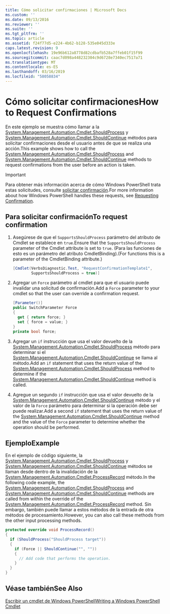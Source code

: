```yaml
---
title: Cómo solicitar confirmaciones | Microsoft Docs
ms.custom: ''
ms.date: 09/13/2016
ms.reviewer: ''
ms.suite: ''
ms.tgt_pltfrm: ''
ms.topic: article
ms.assetid: f24f77d5-e224-4b62-b128-535e045d333e
caps.latest.revision: 9
ms.openlocfilehash: 19e96b612a8778d82cdbafb528a7ffeb01f15f99
ms.sourcegitcommit: caac7d098a448232304c9d6728e7340ec7517a71
ms.translationtype: MT
ms.contentlocale: es-ES
ms.lasthandoff: 03/16/2019
ms.locfileid: "58058834"
---
```

# <a name="how-to-request-confirmations"></a><span data-ttu-id="fb01e-102">Cómo solicitar confirmaciones</span><span class="sxs-lookup"><span data-stu-id="fb01e-102">How to Request Confirmations</span></span>

<span data-ttu-id="fb01e-103">En este ejemplo se muestra cómo llamar a la [System.Management.Automation.Cmdlet.ShouldProcess](/dotnet/api/System.Management.Automation.Cmdlet.ShouldProcess) y [System.Management.Automation.Cmdlet.ShouldContinue](/dotnet/api/System.Management.Automation.Cmdlet.ShouldContinue) métodos para solicitar confirmaciones desde el usuario antes de que se realiza una acción.</span><span class="sxs-lookup"><span data-stu-id="fb01e-103">This example shows how to call the [System.Management.Automation.Cmdlet.ShouldProcess](/dotnet/api/System.Management.Automation.Cmdlet.ShouldProcess) and [System.Management.Automation.Cmdlet.ShouldContinue](/dotnet/api/System.Management.Automation.Cmdlet.ShouldContinue) methods to request confirmations from the user before an action is taken.</span></span>

> [!IMPORTANT]
> <span data-ttu-id="fb01e-104">Para obtener más información acerca de cómo Windows PowerShell trata estas solicitudes, consulte [solicitar confirmación](./requesting-confirmation-from-cmdlets.md).</span><span class="sxs-lookup"><span data-stu-id="fb01e-104">For more information about how Windows PowerShell handles these requests, see [Requesting Confirmation](./requesting-confirmation-from-cmdlets.md).</span></span>

## <a name="to-request-confirmation"></a><span data-ttu-id="fb01e-105">Para solicitar confirmación</span><span class="sxs-lookup"><span data-stu-id="fb01e-105">To request confirmation</span></span>

1. <span data-ttu-id="fb01e-106">Asegúrese de que el `SupportsShouldProcess` parámetro del atributo de Cmdlet se establece en `true`.</span><span class="sxs-lookup"><span data-stu-id="fb01e-106">Ensure that the `SupportsShouldProcess` parameter of the Cmdlet attribute is set to `true`.</span></span> <span data-ttu-id="fb01e-107">(Para las funciones de esto es un parámetro del atributo CmdletBinding).</span><span class="sxs-lookup"><span data-stu-id="fb01e-107">(For functions this is a parameter of the CmdletBinding attribute.)</span></span>

    ```csharp
    [Cmdlet(VerbsDiagnostic.Test, "RequestConfirmationTemplate1",
            SupportsShouldProcess = true)]
    ```

2. <span data-ttu-id="fb01e-108">Agregar un `Force` parámetro al cmdlet para que el usuario puede invalidar una solicitud de confirmación.</span><span class="sxs-lookup"><span data-stu-id="fb01e-108">Add a `Force` parameter to your cmdlet so that the user can override a confirmation request.</span></span>

    ```csharp
    [Parameter()]
    public SwitchParameter Force
    {
      get { return force; }
      set { force = value; }
    }
    private bool force;
    ```

3. <span data-ttu-id="fb01e-109">Agregar un `if` instrucción que usa el valor devuelto de la [System.Management.Automation.Cmdlet.ShouldProcess](/dotnet/api/System.Management.Automation.Cmdlet.ShouldProcess) método para determinar si el [System.Management.Automation.Cmdlet.ShouldContinue](/dotnet/api/System.Management.Automation.Cmdlet.ShouldContinue) se llama al método.</span><span class="sxs-lookup"><span data-stu-id="fb01e-109">Add an `if` statement that uses the return value of the [System.Management.Automation.Cmdlet.ShouldProcess](/dotnet/api/System.Management.Automation.Cmdlet.ShouldProcess) method to determine if the [System.Management.Automation.Cmdlet.ShouldContinue](/dotnet/api/System.Management.Automation.Cmdlet.ShouldContinue) method is called.</span></span>

4. <span data-ttu-id="fb01e-110">Agregue un segundo `if` instrucción que usa el valor devuelto de la [System.Management.Automation.Cmdlet.ShouldContinue](/dotnet/api/System.Management.Automation.Cmdlet.ShouldContinue) método y el valor de la `Force` parámetro para determinar si la operación debe ser puede realizar.</span><span class="sxs-lookup"><span data-stu-id="fb01e-110">Add a second `if` statement that uses the return value of the [System.Management.Automation.Cmdlet.ShouldContinue](/dotnet/api/System.Management.Automation.Cmdlet.ShouldContinue) method and the value of the `Force` parameter to determine whether the operation should be performed.</span></span>

## <a name="example"></a><span data-ttu-id="fb01e-111">Ejemplo</span><span class="sxs-lookup"><span data-stu-id="fb01e-111">Example</span></span>

<span data-ttu-id="fb01e-112">En el ejemplo de código siguiente, la [System.Management.Automation.Cmdlet.ShouldProcess](/dotnet/api/System.Management.Automation.Cmdlet.ShouldProcess) y [System.Management.Automation.Cmdlet.ShouldContinue](/dotnet/api/System.Management.Automation.Cmdlet.ShouldContinue) métodos se llaman desde dentro de la invalidación de la [System.Management.Automation.Cmdlet.ProcessRecord](/dotnet/api/System.Management.Automation.Cmdlet.ProcessRecord) método.</span><span class="sxs-lookup"><span data-stu-id="fb01e-112">In the following code example, the [System.Management.Automation.Cmdlet.ShouldProcess](/dotnet/api/System.Management.Automation.Cmdlet.ShouldProcess) and [System.Management.Automation.Cmdlet.ShouldContinue](/dotnet/api/System.Management.Automation.Cmdlet.ShouldContinue) methods are called from within the override of the [System.Management.Automation.Cmdlet.ProcessRecord](/dotnet/api/System.Management.Automation.Cmdlet.ProcessRecord) method.</span></span> <span data-ttu-id="fb01e-113">Sin embargo, también puede llamar a estos métodos de la entrada de otra métodos de procesamiento.</span><span class="sxs-lookup"><span data-stu-id="fb01e-113">However, you can also call these methods from the other input processing methods.</span></span>

```csharp
protected override void ProcessRecord()
{
  if (ShouldProcess("ShouldProcess target"))
  {
    if (Force || ShouldContinue("", ""))
    {
      // Add code that performs the operation.
    }
  }
}
```

## <a name="see-also"></a><span data-ttu-id="fb01e-114">Véase también</span><span class="sxs-lookup"><span data-stu-id="fb01e-114">See Also</span></span>

[<span data-ttu-id="fb01e-115">Escribir un cmdlet de Windows PowerShell</span><span class="sxs-lookup"><span data-stu-id="fb01e-115">Writing a Windows PowerShell Cmdlet</span></span>](./writing-a-windows-powershell-cmdlet.md)
